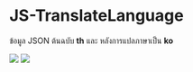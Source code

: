 # JS-TranslateLanguage

ข้อมูล JSON ต้นฉบับ **th**  และ หลังการแปลภาษาเป็น **ko** 

<img src=https://lh3.googleusercontent.com/d/1XfjRI3ioSjKaFTolb4tEhqG-aElBESBh>  <img src=https://lh3.googleusercontent.com/d/1iQh1JDjQ8YSvB5omVU_qCitS1WlPfVFA>

